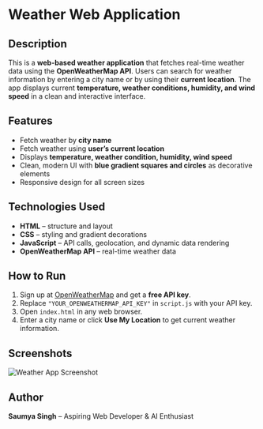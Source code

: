 # Weather Web Application

## Description
This is a **web-based weather application** that fetches real-time weather data using the **OpenWeatherMap API**. Users can search for weather information by entering a city name or by using their **current location**. The app displays current **temperature, weather conditions, humidity, and wind speed** in a clean and interactive interface.

## Features
- Fetch weather by **city name**  
- Fetch weather using **user’s current location**  
- Displays **temperature, weather condition, humidity, wind speed**  
- Clean, modern UI with **blue gradient squares and circles** as decorative elements  
- Responsive design for all screen sizes  

## Technologies Used
- **HTML** – structure and layout  
- **CSS** – styling and gradient decorations  
- **JavaScript** – API calls, geolocation, and dynamic data rendering  
- **OpenWeatherMap API** – real-time weather data  

## How to Run
1. Sign up at [OpenWeatherMap](https://openweathermap.org/) and get a **free API key**.  
2. Replace `"YOUR_OPENWEATHERMAP_API_KEY"` in `script.js` with your API key.  
3. Open `index.html` in any web browser.  
4. Enter a city name or click **Use My Location** to get current weather information.  

## Screenshots
![Weather App Screenshot](images/weather-screenshot.png)  

## Author
**Saumya Singh** – Aspiring Web Developer & AI Enthusiast
